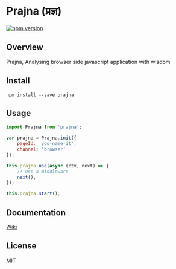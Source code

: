 # Prajna (प्रज्ञ)

[![npm version](https://d25lcipzij17d.cloudfront.net/badge.svg?id=js&type=6&v=1.0.0-beta7&x2=0)](https://www.npmjs.com/package/prajna)


## Overview
Prajna, Analysing browser side javascript application with wisdom

## Install
```shell
npm install --save prajna
```


## Usage
```javascript
import Prajna from 'prajna';

var prajna = Prajna.init({
    pageId: 'you-name-it',
    channel: 'browser'
});

this.prajna.use(async (ctx, next) => {
    // use a middleware
    next();
});

this.prajna.start();
```

## Documentation
[Wiki](https://github.com/mtdp-diancan-f2e/prajna/wiki)

## License
MIT
